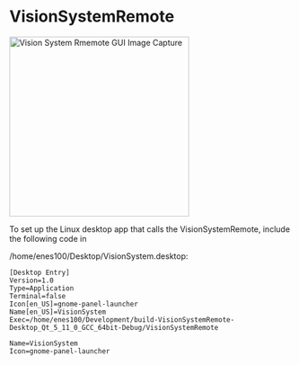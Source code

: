 # VisionSystemRemote

<img src="https://github.com/umdenes100/VisionSystemRemote/blob/master/images/VisionSystemRemoteScreenshot.png" alt="Vision System Rmemote GUI Image Capture" title="The Vision System Rmemote GUI" width="320">

To set up the Linux desktop app that calls the VisionSystemRemote, include the following code in

/home/enes100/Desktop/VisionSystem.desktop:
```
[Desktop Entry]
Version=1.0
Type=Application
Terminal=false
Icon[en_US]=gnome-panel-launcher
Name[en_US]=VisionSystem
Exec=/home/enes100/Development/build-VisionSystemRemote-Desktop_Qt_5_11_0_GCC_64bit-Debug/VisionSystemRemote

Name=VisionSystem
Icon=gnome-panel-launcher
```
